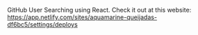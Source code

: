 GitHub User Searching using React.  Check it out at this website:  https://app.netlify.com/sites/aquamarine-queijadas-df6bc5/settings/deploys
